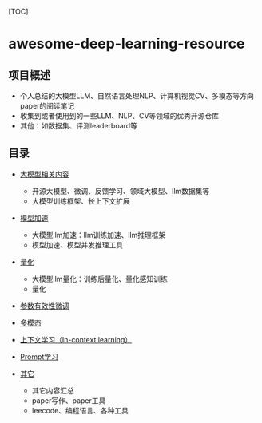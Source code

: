 [TOC]

# awesome-deep-learning-resource

## 项目概述
- 个人总结的大模型LLM、自然语言处理NLP、计算机视觉CV、多模态等方向paper的阅读笔记
- 收集到或者使用到的一些LLM、NLP、CV等领域的优秀开源仓库
- 其他：如数据集、评测leaderboard等


## 目录

- [大模型相关内容](Large-language-model/)
  - 开源大模型、微调、反馈学习、领域大模型、llm数据集等
  - 大模型训练框架、长上下文扩展

- [模型加速](Model-acceleration)
  - 大模型llm加速：llm训练加速、llm推理框架
  - 模型加速、模型并发推理工具

- [量化](Quantization)
  - 大模型llm量化：训练后量化、量化感知训练
  - 量化

- [参数有效性微调](PEFT)

- [多模态](MultiModal-learning.md)

- [上下文学习（In-context learning）](In-context-learning.md)

- [Prompt学习](Prompt-learning.md)

- [其它](Other.md)
  - 其它内容汇总
  - paper写作、paper工具
  - leecode、编程语言、各种工具